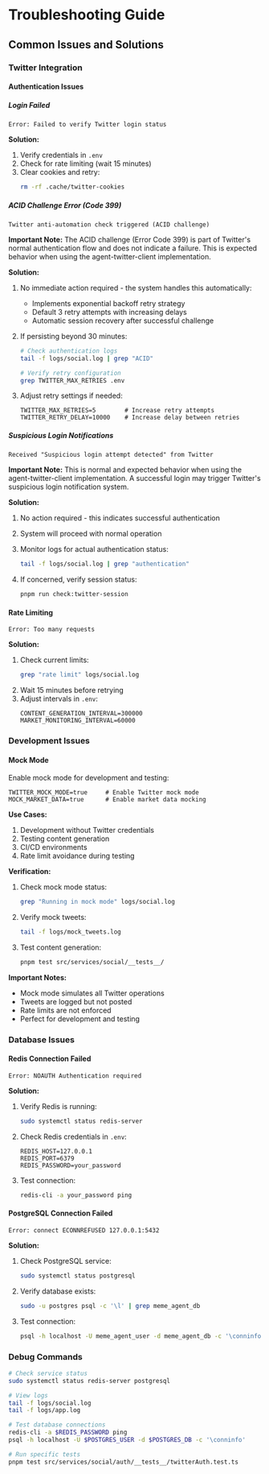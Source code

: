 # Troubleshooting Guide

## Common Issues and Solutions

### Twitter Integration

#### Authentication Issues

##### Login Failed
```
Error: Failed to verify Twitter login status
```
**Solution:**
1. Verify credentials in `.env`
2. Check for rate limiting (wait 15 minutes)
3. Clear cookies and retry:
   ```bash
   rm -rf .cache/twitter-cookies
   ```

##### ACID Challenge Error (Code 399)
```
Twitter anti-automation check triggered (ACID challenge)
```
**Important Note:**
The ACID challenge (Error Code 399) is part of Twitter's normal authentication flow and does not indicate a failure. This is expected behavior when using the agent-twitter-client implementation.

**Solution:**
1. No immediate action required - the system handles this automatically:
   - Implements exponential backoff retry strategy
   - Default 3 retry attempts with increasing delays
   - Automatic session recovery after successful challenge

2. If persisting beyond 30 minutes:
   ```bash
   # Check authentication logs
   tail -f logs/social.log | grep "ACID"
   
   # Verify retry configuration
   grep TWITTER_MAX_RETRIES .env
   ```

3. Adjust retry settings if needed:
   ```env
   TWITTER_MAX_RETRIES=5        # Increase retry attempts
   TWITTER_RETRY_DELAY=10000    # Increase delay between retries
   ```

##### Suspicious Login Notifications
```
Received "Suspicious login attempt detected" from Twitter
```
**Important Note:**
This is normal and expected behavior when using the agent-twitter-client implementation. A successful login may trigger Twitter's suspicious login notification system.

**Solution:**
1. No action required - this indicates successful authentication
2. System will proceed with normal operation
3. Monitor logs for actual authentication status:
   ```bash
   tail -f logs/social.log | grep "authentication"
   ```

4. If concerned, verify session status:
   ```bash
   pnpm run check:twitter-session
   ```

#### Rate Limiting
```
Error: Too many requests
```
**Solution:**
1. Check current limits:
   ```bash
   grep "rate limit" logs/social.log
   ```
2. Wait 15 minutes before retrying
3. Adjust intervals in `.env`:
   ```env
   CONTENT_GENERATION_INTERVAL=300000
   MARKET_MONITORING_INTERVAL=60000
   ```

### Development Issues

#### Mock Mode
Enable mock mode for development and testing:
```env
TWITTER_MOCK_MODE=true     # Enable Twitter mock mode
MOCK_MARKET_DATA=true      # Enable market data mocking
```

**Use Cases:**
1. Development without Twitter credentials
2. Testing content generation
3. CI/CD environments
4. Rate limit avoidance during testing

**Verification:**
1. Check mock mode status:
   ```bash
   grep "Running in mock mode" logs/social.log
   ```

2. Verify mock tweets:
   ```bash
   tail -f logs/mock_tweets.log
   ```

3. Test content generation:
   ```bash
   pnpm test src/services/social/__tests__/
   ```

**Important Notes:**
- Mock mode simulates all Twitter operations
- Tweets are logged but not posted
- Rate limits are not enforced
- Perfect for development and testing

### Database Issues

#### Redis Connection Failed
```
Error: NOAUTH Authentication required
```
**Solution:**
1. Verify Redis is running:
   ```bash
   sudo systemctl status redis-server
   ```
2. Check Redis credentials in `.env`:
   ```env
   REDIS_HOST=127.0.0.1
   REDIS_PORT=6379
   REDIS_PASSWORD=your_password
   ```
3. Test connection:
   ```bash
   redis-cli -a your_password ping
   ```

#### PostgreSQL Connection Failed
```
Error: connect ECONNREFUSED 127.0.0.1:5432
```
**Solution:**
1. Check PostgreSQL service:
   ```bash
   sudo systemctl status postgresql
   ```
2. Verify database exists:
   ```bash
   sudo -u postgres psql -c '\l' | grep meme_agent_db
   ```
3. Test connection:
   ```bash
   psql -h localhost -U meme_agent_user -d meme_agent_db -c '\conninfo'
   ```

### Debug Commands
```bash
# Check service status
sudo systemctl status redis-server postgresql

# View logs
tail -f logs/social.log
tail -f logs/app.log

# Test database connections
redis-cli -a $REDIS_PASSWORD ping
psql -h localhost -U $POSTGRES_USER -d $POSTGRES_DB -c '\conninfo'

# Run specific tests
pnpm test src/services/social/auth/__tests__/twitterAuth.test.ts
```

